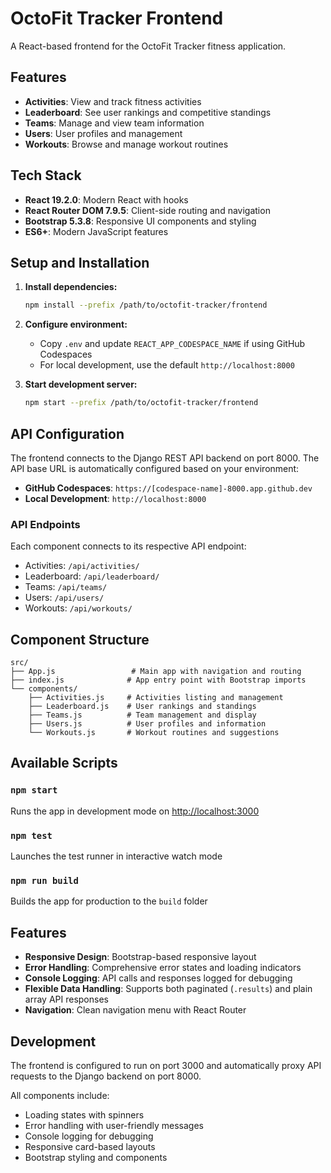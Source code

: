 # OctoFit Tracker Frontend

A React-based frontend for the OctoFit Tracker fitness application.

## Features

- **Activities**: View and track fitness activities
- **Leaderboard**: See user rankings and competitive standings
- **Teams**: Manage and view team information
- **Users**: User profiles and management
- **Workouts**: Browse and manage workout routines

## Tech Stack

- **React 19.2.0**: Modern React with hooks
- **React Router DOM 7.9.5**: Client-side routing and navigation
- **Bootstrap 5.3.8**: Responsive UI components and styling
- **ES6+**: Modern JavaScript features

## Setup and Installation

1. **Install dependencies:**
   ```bash
   npm install --prefix /path/to/octofit-tracker/frontend
   ```

2. **Configure environment:**
   - Copy `.env` and update `REACT_APP_CODESPACE_NAME` if using GitHub Codespaces
   - For local development, use the default `http://localhost:8000`

3. **Start development server:**
   ```bash
   npm start --prefix /path/to/octofit-tracker/frontend
   ```

## API Configuration

The frontend connects to the Django REST API backend on port 8000. The API base URL is automatically configured based on your environment:

- **GitHub Codespaces**: `https://[codespace-name]-8000.app.github.dev`
- **Local Development**: `http://localhost:8000`

### API Endpoints

Each component connects to its respective API endpoint:

- Activities: `/api/activities/`
- Leaderboard: `/api/leaderboard/`
- Teams: `/api/teams/`
- Users: `/api/users/`
- Workouts: `/api/workouts/`

## Component Structure

```
src/
├── App.js                 # Main app with navigation and routing
├── index.js              # App entry point with Bootstrap imports
└── components/
    ├── Activities.js     # Activities listing and management
    ├── Leaderboard.js    # User rankings and standings
    ├── Teams.js          # Team management and display
    ├── Users.js          # User profiles and information
    └── Workouts.js       # Workout routines and suggestions
```

## Available Scripts

### `npm start`
Runs the app in development mode on [http://localhost:3000](http://localhost:3000)

### `npm test`
Launches the test runner in interactive watch mode

### `npm run build`
Builds the app for production to the `build` folder

## Features

- **Responsive Design**: Bootstrap-based responsive layout
- **Error Handling**: Comprehensive error states and loading indicators
- **Console Logging**: API calls and responses logged for debugging
- **Flexible Data Handling**: Supports both paginated (`.results`) and plain array API responses
- **Navigation**: Clean navigation menu with React Router

## Development

The frontend is configured to run on port 3000 and automatically proxy API requests to the Django backend on port 8000.

All components include:
- Loading states with spinners
- Error handling with user-friendly messages
- Console logging for debugging
- Responsive card-based layouts
- Bootstrap styling and components
